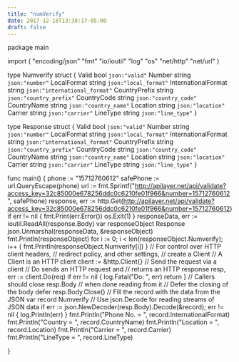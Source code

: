 ```yaml
---
title: "numVerify"
date: 2017-12-18T13:38:17-05:00
draft: false
---
```


package main

import (
	"encoding/json"
	"fmt"
    "io/ioutil"
	"log"
	"os"
	"net/http"
	"net/url"
)

type Numverify struct {
	Valid               bool   `json:"valid"`
	Number              string `json:"number"`
	LocalFormat         string `json:"local_format"`
	InternationalFormat string `json:"international_format"`
	CountryPrefix       string `json:"country_prefix"`
	CountryCode         string `json:"country_code"`
	CountryName         string `json:"country_name"`
	Location            string `json:"location"`
	Carrier             string `json:"carrier"`
	LineType            string `json:"line_type"`
}

type Response struct {
	Valid               bool   `json:"valid"`
	Number              string `json:"number"`
	LocalFormat         string `json:"local_format"`
	InternationalFormat string `json:"international_format"`
	CountryPrefix       string `json:"country_prefix"`
	CountryCode         string `json:"country_code"`
	CountryName         string `json:"country_name"`
	Location            string `json:"location"`
	Carrier             string `json:"carrier"`
	LineType            string `json:"line_type"`
}

func main() {
	phone := "15712760612"
	safePhone := url.QueryEscape(phone)
	url := fmt.Sprintf("http://apilayer.net/api/validate?access_key=32c85000e678256ddc0c6210fe01f966&number=15712760612", safePhone)
    response, err := http.Get(http://apilayer.net/api/validate?access_key=32c85000e678256ddc0c6210fe01f966&number=15712760612)
	if err != nil {
		fmt.Print(err.Error())
        os.Exit(1)
	}
    responseData, err := ioutil.ReadAll(response.Body)
    var responseObject Response
    json.Unmarshal(responseData, &responseObject)
    fmt.Println(responseObject)
    for i := 0; i < len(responseObject.Numverify); i++ {
		fmt.Println(responseObject.Numverify[i])
	}
	// For control over HTTP client headers,
	// redirect policy, and other settings,
	// create a Client
	// A Client is an HTTP client
	client := &http.Client{}
	// Send the request via a client
	// Do sends an HTTP request and
	// returns an HTTP response
	resp, err := client.Do(req)
	if err != nil {
		log.Fatal("Do: ", err)
		return
	}
	// Callers should close resp.Body
	// when done reading from it
	// Defer the closing of the body
	defer resp.Body.Close()
	// Fill the record with the data from the JSON
	var record Numverify
	// Use json.Decode for reading streams of JSON data
	if err := json.NewDecoder(resp.Body).Decode(&record); err != nil {
		log.Println(err)
	}
	fmt.Println("Phone No. = ", record.InternationalFormat)
	fmt.Println("Country   = ", record.CountryName)
	fmt.Println("Location  = ", record.Location)
	fmt.Println("Carrier   = ", record.Carrier)
	fmt.Println("LineType  = ", record.LineType)

}